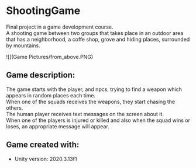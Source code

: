 # ShootingGame

Final project in a game development course. <br />
A shooting game between two groups that takes place in an outdoor area that has a neighborhood, a coffe shop, grove and hiding places, surrounded by mountains.<br />

![](Game Pictures/from_above.PNG)

## Game description:
The game starts with the player, and npcs, trying to find a weapon which appears in random places each time.<br />
When one of the squads receives the weapons, they start chasing the others.<br />
The human player receives text messages on the screen about it.<br />
When one of the players is injured or killed and also when the squad wins or loses, an appropriate message will appear.<br />



## Game created with:
* Unity version: 2020.3.13f1 
